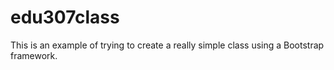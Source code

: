 # edu307class
This is an example of trying to create a really simple class using a Bootstrap framework.
